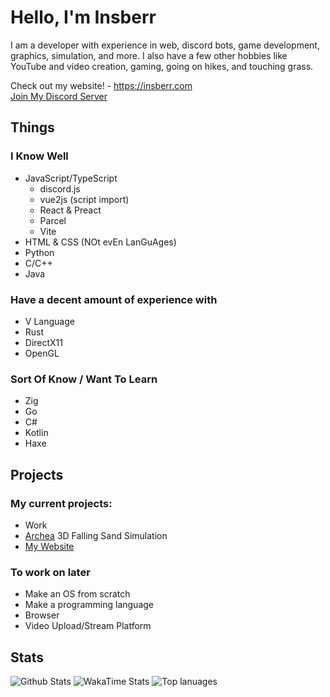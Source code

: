 # Hello, I'm Insberr
I am a developer with experience in web, discord bots, game development, graphics, simulation, and more. 
I also have a few other hobbies like YouTube and video creation, gaming, going on hikes, and touching grass.

Check out my website! - https://insberr.com  
[Join My Discord Server](https://discord.gg/gRMbZyU)

## Things
### I Know Well
- JavaScript/TypeScript
  - discord.js
  - vue2js (script import)
  - React & Preact
  - Parcel
  - Vite
- HTML & CSS (NOt evEn LanGuAges)
- Python
- C/C++
- Java

### Have a decent amount of experience with
- V Language
- Rust
- DirectX11
- OpenGL

### Sort Of Know / Want To Learn
- Zig
- Go
- C#
- Kotlin
- Haxe

## Projects
### My current projects:
- Work
- [Archea](https://github.com/insberr/archea) 3D Falling Sand Simulation
- [My Website](https://insberr.com)

### To work on later
- Make an OS from scratch
- Make a programming language
- Browser
- Video Upload/Stream Platform

## Stats
<img src="https://github-readme-stats.vercel.app/api?username=insberr&count_private=true&show_icons=true&theme=dark" alt="Github Stats" />
<img src="https://github-readme-stats.vercel.app/api/wakatime?username=insberr&theme=dark" alt="WakaTime Stats" />
<img src="https://github-readme-stats.vercel.app/api/top-langs/?username=insberr&theme=dark&langs_count=10&exclude_repo=insberr.github.io" alt="Top lanuages" />
